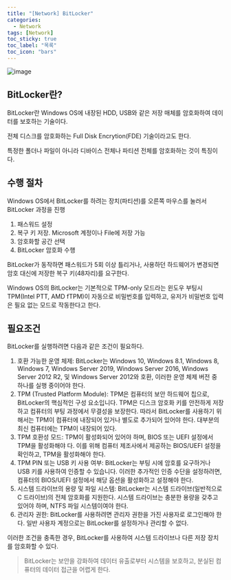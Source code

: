 ```yaml
---
title: "[Network] BitLocker"
categories:
  - Network
tags: [Network]
toc_sticky: true
toc_label: "목록"
toc_icon: "bars"
---
```


![image](https://github.com/solfany/solfany.github.io/assets/123814718/327ad932-cdd8-49f9-a92a-092c67a541f1)

## BitLocker란?

BitLocker란 Windows OS에 내장된 HDD, USB와 같은 저장 매체를 암호화하여 데이터를 보호하는 기술이다.

전체 디스크를 암호화하는 Full Disk Encrytion(FDE) 기술이라고도 한다.

특정한 폴더나 파일이 아니라 디바이스 전체나 파티션 전체를 암호화하는 것이 특징이다.

## 수행 절차

Windows OS에서 BitLocker를 하려는 장치(파티션)를 오른쪽 마우스를 눌러서 BitLocker 과정을 진행

1. 패스워드 설정
2. 복구 키 저장. Microsoft 계정이나 File에 저장 가능
3. 암호화할 공간 선택
4. BitLocker 암호화 수행

BitLocker가 동작하면 패스워드가 5회 이상 틀리거나, 사용하던 하드웨어가 변경되면 암호 대신에 저장한 복구 키(48자리)를 요구한다.

Windows OS의 BitLocker는 기본적으로 TPM-only 모드라는 윈도우 부팅시 TPM(Intel PTT, AMD fTPM)이 자동으로 비밀번호를 입력하고, 유저가 비밀번호 입력은 필요 없는 모드로 작동한다고 한다.

## 필요조건

BitLocker를 실행하려면 다음과 같은 조건이 필요하다.

1. 호환 가능한 운영 체제: BitLocker는 Windows 10, Windows 8.1, Windows 8, Windows 7, Windows Server 2019, Windows Server 2016, Windows Server 2012 R2, 및 Windows Server 2012와 호환,
   이러한 운영 체제 버전 중 하나를 실행 중이어야 한다.
2. TPM (Trusted Platform Module): TPM은 컴퓨터의 보안 하드웨어 칩으로, BitLocker의 핵심적인 구성 요소입니다. TPM은 디스크 암호화 키를 안전하게 저장하고 컴퓨터의 부팅 과정에서 무결성을 보장한다. 따라서 BitLocker를 사용하기 위해서는 TPM이 컴퓨터에 내장되어 있거나 별도로 추가되어 있어야 한다. 대부분의 최신 컴퓨터에는 TPM이 내장되어 있다.
3. TPM 호환성 모드: TPM이 활성화되어 있어야 하며, BIOS 또는 UEFI 설정에서 TPM을 활성화해야 다. 이를 위해 컴퓨터 제조사에서 제공하는 BIOS/UEFI 설정을 확인하고, TPM을 활성화해야 한다.
4. TPM PIN 또는 USB 키 사용 여부: BitLocker는 부팅 시에 암호를 요구하거나 USB 키를 사용하여 인증할 수 있습니다. 이러한 추가적인 인증 수단을 설정하려면, 컴퓨터의 BIOS/UEFI 설정에서 해당 옵션을 활성화하고 설정해야 한다.
5. 시스템 드라이브의 용량 및 파일 시스템: BitLocker는 시스템 드라이브(일반적으로 C 드라이브)의 전체 암호화를 지원한다. 시스템 드라이브는 충분한 용량을 갖추고 있어야 하며, NTFS 파일 시스템이여야 한다.
6. 관리자 권한: BitLocker를 사용하려면 관리자 권한을 가진 사용자로 로그인해야 한다. 일반 사용자 계정으로는 BitLocker를 설정하거나 관리할 수 없다.

이러한 조건을 충족한 경우, BitLocker를 사용하여 시스템 드라이브나 다른 저장 장치를 암호화할 수 있다.

> BitLocker는 보안을 강화하여 데이터 유출로부터 시스템을 보호하고, 분실된 컴퓨터의 데이터 접근을 어렵게 한다.
